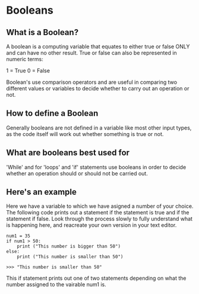 # Booleans

## What is a Boolean?

A boolean is a computing variable that equates to either true or false ONLY and can have no other result. True or false can also be represented in numeric terms:

1 = True
0 = False

Boolean's use comparison operators and are useful in comparing two different values or variables to decide whether to carry out an operation or not. 

## How to define a Boolean

Generally booleans are not defined in a variable like most other input types, as the code itself will work out whether something is true or not. 

## What are booleans best used for

'While' and for 'loops' and 'if' statements use booleans in order to decide whether an operation should or should not be carried out.

## Here's an example

Here we have a variable to which we have asigned a number of your choice. The following code prints out a statement if the statement is true and if the statement if false. Look through the process slowly to fully understand what is happening here, and reacreate your own version in your text editor. 

<pre><code>num1 = 35
if num1 > 50:
    print ("This number is bigger than 50")
else:
    print ("This number is smaller than 50")

>>> "This number is smaller than 50"</code></pre>

This if statement prints out one of two statements depending on what the number assigned to the vairable num1 is.

